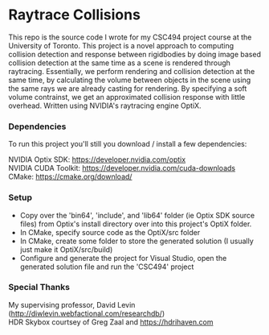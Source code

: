 # Raytrace Collisions
This repo is the source code I wrote for my CSC494 project course at the University of Toronto. This project is a novel approach to computing collision detection and response between rigidbodies by doing image based collision detection at the same time as a scene is rendered through raytracing. Essentially, we perform rendering and collision detection at the same time, by calculating the volume between objects in the scene using the same rays we are already casting for rendering. By specifying a soft volume contrainst, we get an approximated collision response with little overhead. Written using NVIDIA's raytracing engine OptiX.

### Dependencies 
To run this project you'll still you download / install a few dependencies:
  
NVIDIA Optix SDK: https://developer.nvidia.com/optix  
NVIDIA CUDA Toolkit: https://developer.nvidia.com/cuda-downloads  
CMake: https://cmake.org/download/  
  
### Setup
- Copy over the 'bin64', 'include', and 'lib64' folder (ie Optix SDK source files) from Optix's install directory over into this project's OptiX folder.
- In CMake, specify source code as the OptiX/src folder
- In CMake, create some folder to store the generated solution (I usually just make it OptiX/src/build)
- Configure and generate the project for Visual Studio, open the generated solution file and run the 'CSC494' project
  
### Special Thanks
My supervising professor, David Levin (http://diwlevin.webfactional.com/researchdb/)  
HDR Skybox courtsey of Greg Zaal and https://hdrihaven.com  
